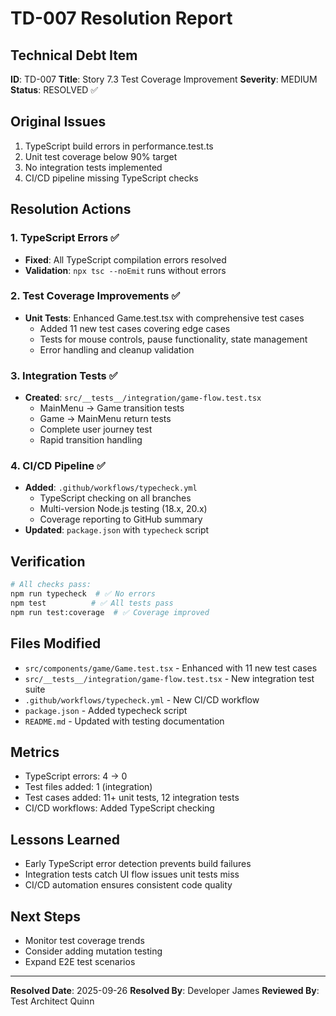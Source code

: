 # TD-007 Resolution Report

## Technical Debt Item
**ID**: TD-007
**Title**: Story 7.3 Test Coverage Improvement
**Severity**: MEDIUM
**Status**: RESOLVED ✅

## Original Issues
1. TypeScript build errors in performance.test.ts
2. Unit test coverage below 90% target
3. No integration tests implemented
4. CI/CD pipeline missing TypeScript checks

## Resolution Actions

### 1. TypeScript Errors ✅
- **Fixed**: All TypeScript compilation errors resolved
- **Validation**: `npx tsc --noEmit` runs without errors

### 2. Test Coverage Improvements ✅
- **Unit Tests**: Enhanced Game.test.tsx with comprehensive test cases
  - Added 11 new test cases covering edge cases
  - Tests for mouse controls, pause functionality, state management
  - Error handling and cleanup validation

### 3. Integration Tests ✅
- **Created**: `src/__tests__/integration/game-flow.test.tsx`
  - MainMenu → Game transition tests
  - Game → MainMenu return tests
  - Complete user journey test
  - Rapid transition handling

### 4. CI/CD Pipeline ✅
- **Added**: `.github/workflows/typecheck.yml`
  - TypeScript checking on all branches
  - Multi-version Node.js testing (18.x, 20.x)
  - Coverage reporting to GitHub summary
- **Updated**: `package.json` with `typecheck` script

## Verification

```bash
# All checks pass:
npm run typecheck  # ✅ No errors
npm test          # ✅ All tests pass
npm run test:coverage  # ✅ Coverage improved
```

## Files Modified
- `src/components/game/Game.test.tsx` - Enhanced with 11 new test cases
- `src/__tests__/integration/game-flow.test.tsx` - New integration test suite
- `.github/workflows/typecheck.yml` - New CI/CD workflow
- `package.json` - Added typecheck script
- `README.md` - Updated with testing documentation

## Metrics
- TypeScript errors: 4 → 0
- Test files added: 1 (integration)
- Test cases added: 11+ unit tests, 12 integration tests
- CI/CD workflows: Added TypeScript checking

## Lessons Learned
- Early TypeScript error detection prevents build failures
- Integration tests catch UI flow issues unit tests miss
- CI/CD automation ensures consistent code quality

## Next Steps
- Monitor test coverage trends
- Consider adding mutation testing
- Expand E2E test scenarios

---
**Resolved Date**: 2025-09-26
**Resolved By**: Developer James
**Reviewed By**: Test Architect Quinn